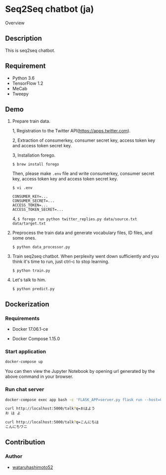 # Seq2Seq chatbot (ja)


Overview

## Description
This is seq2seq chatbot.

## Requirement
- Python 3.6
- TensorFlow 1.2
- MeCab
- Tweepy

## Demo

1. Prepare train data.

    1, Registration to the Twitter API(https://apps.twitter.com).

    2, Extraction of consumerkey, consumer secret key, access token key and access token secret key.

    3, Installation forego.

    `$ brew install forego`

    Then, please make `.env` file and write consumerkey, consumer secret key, access token key and access token secret key.

    `$ vi .env` 

    ```
    CONSUMER_KEY=...
    CONSUMER_SECRET=...
    ACCESS_TOKEN=...
    ACCESS_TOKEN_SECRET=...
    ```

    4, `$ forego run python twitter_replies.py data/source.txt data/target.txt`
2. Preprocess the train data and generate vocabulary files, ID files, and some ones.

    `$ python data_processor.py`  

3. Train seq2seq chatbot. When perplexity went down sufficiently and you think it's time to run, just ctrl-c to stop learning. 

    `$ python train.py`

4. Let's talk to him.  

    `$ python predict.py`


## Dockerization

### Requirements

- Docker 17.06.1-ce

- Docker Compose 1.15.0

### Start application

```bash
docker-compose up
```

You can then view the Jupyter Notebook by opening url generated by the above command in your browser.

### Run chat server

```bash
docker-compose exec app bash -c 'FLASK_APP=server.py flask run --host=0.0.0.0'

curl http://localhost:5000/talk?q=おはよう
お は よ

curl http://localhost:5000/talk?q=こんにちは
こんにちワニ
```

## Contribution

### Author

- [wataruhashimoto52](https://github.com/wataruhashimoto52)
